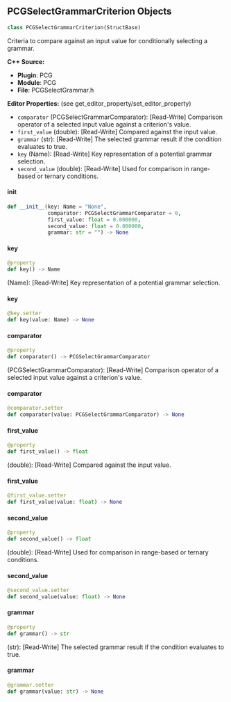 ## PCGSelectGrammarCriterion Objects

```python
class PCGSelectGrammarCriterion(StructBase)
```

Criteria to compare against an input value for conditionally selecting a grammar.

**C++ Source:**

- **Plugin**: PCG
- **Module**: PCG
- **File**: PCGSelectGrammar.h

**Editor Properties:** (see get_editor_property/set_editor_property)

- ``comparator`` (PCGSelectGrammarComparator):  [Read-Write] Comparison operator of a selected input value against a criterion's value.
- ``first_value`` (double):  [Read-Write] Compared against the input value.
- ``grammar`` (str):  [Read-Write] The selected grammar result if the condition evaluates to true.
- ``key`` (Name):  [Read-Write] Key representation of a potential grammar selection.
- ``second_value`` (double):  [Read-Write] Used for comparison in range-based or ternary conditions.

<a id="unreal.PCGSelectGrammarCriterion.__init__"></a>

#### __init__

```python
def __init__(key: Name = "None",
             comparator: PCGSelectGrammarComparator = 0,
             first_value: float = 0.000000,
             second_value: float = 0.000000,
             grammar: str = "") -> None
```

<a id="unreal.PCGSelectGrammarCriterion.key"></a>

#### key

```python
@property
def key() -> Name
```

(Name):  [Read-Write] Key representation of a potential grammar selection.

<a id="unreal.PCGSelectGrammarCriterion.key"></a>

#### key

```python
@key.setter
def key(value: Name) -> None
```

<a id="unreal.PCGSelectGrammarCriterion.comparator"></a>

#### comparator

```python
@property
def comparator() -> PCGSelectGrammarComparator
```

(PCGSelectGrammarComparator):  [Read-Write] Comparison operator of a selected input value against a criterion's value.

<a id="unreal.PCGSelectGrammarCriterion.comparator"></a>

#### comparator

```python
@comparator.setter
def comparator(value: PCGSelectGrammarComparator) -> None
```

<a id="unreal.PCGSelectGrammarCriterion.first_value"></a>

#### first_value

```python
@property
def first_value() -> float
```

(double):  [Read-Write] Compared against the input value.

<a id="unreal.PCGSelectGrammarCriterion.first_value"></a>

#### first_value

```python
@first_value.setter
def first_value(value: float) -> None
```

<a id="unreal.PCGSelectGrammarCriterion.second_value"></a>

#### second_value

```python
@property
def second_value() -> float
```

(double):  [Read-Write] Used for comparison in range-based or ternary conditions.

<a id="unreal.PCGSelectGrammarCriterion.second_value"></a>

#### second_value

```python
@second_value.setter
def second_value(value: float) -> None
```

<a id="unreal.PCGSelectGrammarCriterion.grammar"></a>

#### grammar

```python
@property
def grammar() -> str
```

(str):  [Read-Write] The selected grammar result if the condition evaluates to true.

<a id="unreal.PCGSelectGrammarCriterion.grammar"></a>

#### grammar

```python
@grammar.setter
def grammar(value: str) -> None
```

<a id="unreal.PCGSelectGrammarCriteriaAttributeNames"></a>
